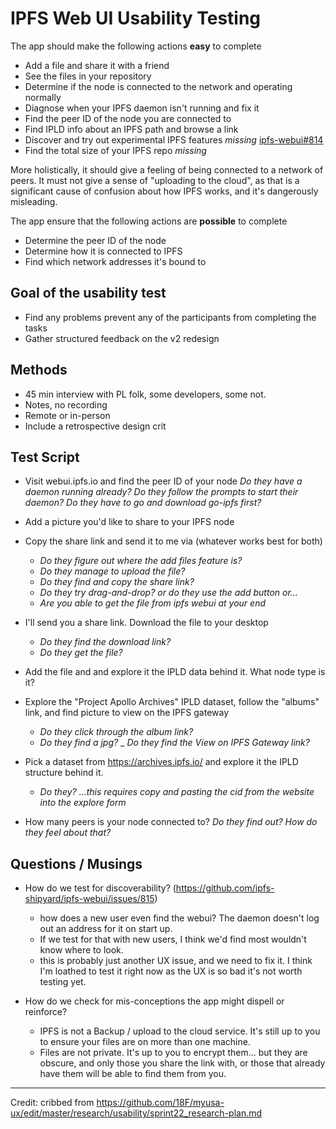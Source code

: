 # IPFS Web UI Usability Testing

The app should make the following actions **easy** to complete

- Add a file and share it with a friend
- See the files in your repository
- Determine if the node is connected to the network and operating normally
- Diagnose when your IPFS daemon isn't running and fix it
- Find the peer ID of the node you are connected to
- Find IPLD info about an IPFS path and browse a link
- Discover and try out experimental IPFS features _missing_ [ipfs-webui#814](https://github.com/ipfs-shipyard/ipfs-webui/issues/814)
- Find the total size of your IPFS repo _missing_

More holistically, it should give a feeling of being connected to a network of peers.
It must not give a sense of "uploading to the cloud", as that is a significant cause
of confusion about how IPFS works, and it's dangerously misleading.

The app ensure that the following actions are **possible** to complete

- Determine the peer ID of the node
- Determine how it is connected to IPFS
- Find which network addresses it's bound to

## Goal of the usability test

- Find any problems prevent any of the participants from completing the tasks
- Gather structured feedback on the v2 redesign

## Methods

- 45 min interview with PL folk, some developers, some not.
- Notes, no recording
- Remote or in-person
- Include a retrospective design crit

## Test Script

- Visit webui.ipfs.io and find the peer ID of your node
  _Do they have a daemon running already?_
  _Do they follow the prompts to start their daemon?_
  _Do they have to go and download go-ipfs first?_

- Add a picture you'd like to share to your IPFS node
- Copy the share link and send it to me via (whatever works best for both)
  - _Do they figure out where the add files feature is?_
  - _Do they manage to upload the file?_
  - _Do they find and copy the share link?_
  - _Do they try drag-and-drop? or do they use the add button or..._
  - _Are you able to get the file from ipfs webui at your end_

- I'll send you a share link. Download the file to your desktop
  - _Do they find the download link?_
  - _Do they get the file?_

- Add the file and and explore it the IPLD data behind it. What node type is it?

- Explore the "Project Apollo Archives" IPLD dataset, follow the "albums" link, and find picture to view on the IPFS gateway
  - _Do they click through the album link?_
  - _Do they find a jpg?_
  _ _Do they find the View on IPFS Gateway link?_

- Pick a dataset from https://archives.ipfs.io/ and explore it the IPLD structure behind it.
  - _Do they? ...this requires copy and pasting the cid from the website into the explore form_

- How many peers is your node connected to?
  _Do they find out? How do they feel about that?_


## Questions / Musings

- How do we test for discoverability? (https://github.com/ipfs-shipyard/ipfs-webui/issues/815)
  - how does a new user even find the webui? The daemon doesn't log out an address for it on start up.
  - If we test for that with new users, I think we'd find most wouldn't know where to look.
  - this is probably just another UX issue, and we need to fix it. I think I'm loathed to test it right now as the UX is so bad it's not worth testing yet.

- How do we check for mis-conceptions the app might dispell or reinforce?
  - IPFS is not a Backup / upload to the cloud service. It's still up to you to ensure your files are on more than one machine.
  - Files are not private. It's up to you to encrypt them... but they are obscure, and only those you share the link with, or those that already have them will be able to find them from you.

---

Credit: cribbed from https://github.com/18F/myusa-ux/edit/master/research/usability/sprint22_research-plan.md
